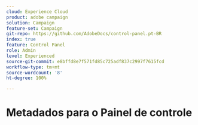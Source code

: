 ```yaml
---
cloud: Experience Cloud
product: adobe campaign
solution: Campaign
feature-set: Campaign
git-repo: https://github.com/AdobeDocs/control-panel.pt-BR
index: true
feature: Control Panel
role: Admin
level: Experienced
source-git-commit: e8bffd8e7f571fd85c725adf837c2997f7615fcd
workflow-type: tm+mt
source-wordcount: '8'
ht-degree: 100%

---
```



# Metadados para o Painel de controle
